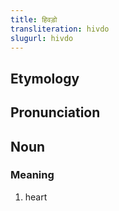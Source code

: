 ```yaml
---
title: हिवड़ो
transliteration: hivdo
slugurl: hivdo
---
```


## Etymology
## Pronunciation
## Noun
### Meaning
1. heart